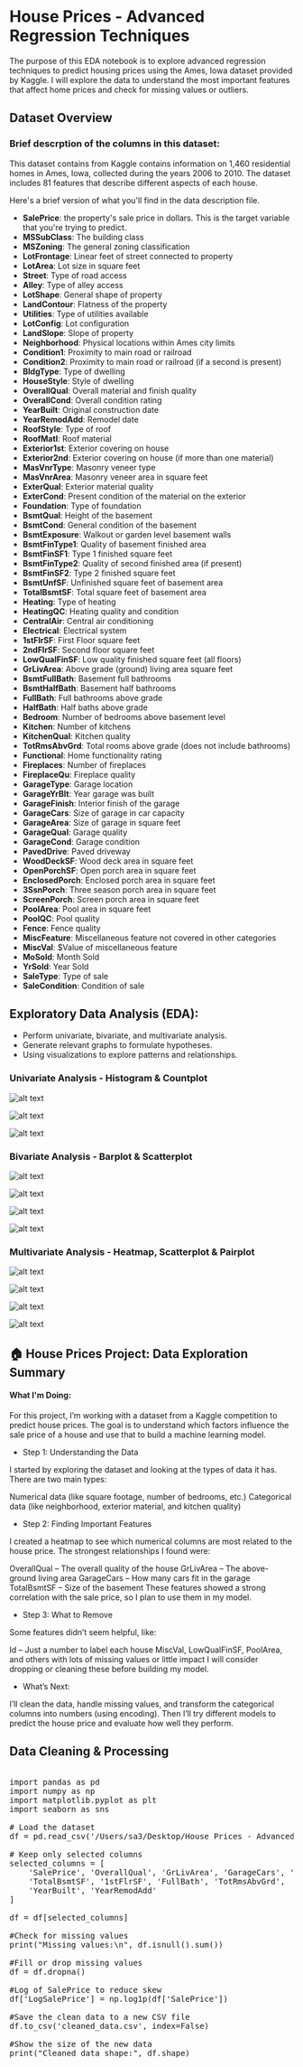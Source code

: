 # House Prices - Advanced Regression Techniques

The purpose of this EDA notebook is to explore advanced regression techniques to predict housing prices using the Ames, Iowa dataset provided by Kaggle.  I will explore the data to understand the most important features that affect home prices and check for missing values or outliers.

## Dataset Overview
### Brief descrption of the columns in this dataset: 

This dataset contains from Kaggle contains information on 1,460 residential homes in Ames, Iowa, collected during the years 2006 to 2010. The dataset includes 81 features that describe different aspects of each house.


Here's a brief version of what you'll find in the data description file.

- **SalePrice**: the property's sale price in dollars. This is the target variable that you're trying to predict.
- **MSSubClass**: The building class
- **MSZoning**: The general zoning classification
- **LotFrontage**: Linear feet of street connected to property
- **LotArea**: Lot size in square feet
- **Street**: Type of road access
- **Alley**: Type of alley access
- **LotShape**: General shape of property
- **LandContour**: Flatness of the property
- **Utilities**: Type of utilities available
- **LotConfig**: Lot configuration
- **LandSlope**: Slope of property
- **Neighborhood**: Physical locations within Ames city limits
- **Condition1**: Proximity to main road or railroad
- **Condition2**: Proximity to main road or railroad (if a second is present)
- **BldgType**: Type of dwelling
- **HouseStyle**: Style of dwelling
- **OverallQual**: Overall material and finish quality
- **OverallCond**: Overall condition rating
- **YearBuilt**: Original construction date
- **YearRemodAdd**: Remodel date
- **RoofStyle**: Type of roof
- **RoofMatl**: Roof material
- **Exterior1st**: Exterior covering on house
- **Exterior2nd**: Exterior covering on house (if more than one material)
- **MasVnrType**: Masonry veneer type
- **MasVnrArea**: Masonry veneer area in square feet
- **ExterQual**: Exterior material quality
- **ExterCond**: Present condition of the material on the exterior
- **Foundation**: Type of foundation
- **BsmtQual**: Height of the basement
- **BsmtCond**: General condition of the basement
- **BsmtExposure**: Walkout or garden level basement walls
- **BsmtFinType1**: Quality of basement finished area
- **BsmtFinSF1**: Type 1 finished square feet
- **BsmtFinType2**: Quality of second finished area (if present)
- **BsmtFinSF2**: Type 2 finished square feet
- **BsmtUnfSF**: Unfinished square feet of basement area
- **TotalBsmtSF**: Total square feet of basement area
- **Heating**: Type of heating
- **HeatingQC**: Heating quality and condition
- **CentralAir**: Central air conditioning
- **Electrical**: Electrical system
- **1stFlrSF**: First Floor square feet
- **2ndFlrSF**: Second floor square feet
- **LowQualFinSF**: Low quality finished square feet (all floors)
- **GrLivArea**: Above grade (ground) living area square feet
- **BsmtFullBath**: Basement full bathrooms
- **BsmtHalfBath**: Basement half bathrooms
- **FullBath**: Full bathrooms above grade
- **HalfBath**: Half baths above grade
- **Bedroom**: Number of bedrooms above basement level
- **Kitchen**: Number of kitchens
- **KitchenQual**: Kitchen quality
- **TotRmsAbvGrd**: Total rooms above grade (does not include bathrooms)
- **Functional**: Home functionality rating
- **Fireplaces**: Number of fireplaces
- **FireplaceQu**: Fireplace quality
- **GarageType**: Garage location
- **GarageYrBlt**: Year garage was built
- **GarageFinish**: Interior finish of the garage
- **GarageCars**: Size of garage in car capacity
- **GarageArea**: Size of garage in square feet
- **GarageQual**: Garage quality
- **GarageCond**: Garage condition
- **PavedDrive**: Paved driveway
- **WoodDeckSF**: Wood deck area in square feet
- **OpenPorchSF**: Open porch area in square feet
- **EnclosedPorch**: Enclosed porch area in square feet
- **3SsnPorch**: Three season porch area in square feet
- **ScreenPorch**: Screen porch area in square feet
- **PoolArea**: Pool area in square feet
- **PoolQC**: Pool quality
- **Fence**: Fence quality
- **MiscFeature**: Miscellaneous feature not covered in other categories
- **MiscVal**: $Value of miscellaneous feature
- **MoSold**: Month Sold
- **YrSold**: Year Sold
- **SaleType**: Type of sale
- **SaleCondition**: Condition of sale

## Exploratory Data Analysis (EDA):

- Perform univariate, bivariate, and multivariate analysis.
- Generate relevant graphs to formulate hypotheses.
- Using visualizations to explore patterns and relationships.

### Univariate Analysis - Histogram & Countplot

![alt text](image.png)

![alt text](image-2.png)

![alt text](image-1.png)


### Bivariate Analysis - Barplot & Scatterplot

![alt text](image-3.png)

![alt text](image-4.png)

![alt text](image-5.png)

![alt text](image-6.png)


### Multivariate Analysis - Heatmap, Scatterplot & Pairplot

![alt text](image-7.png)

![alt text](image-8.png)

![alt text](image-9.png)

![alt text](image-10.png)


## 🏠 House Prices Project: Data Exploration Summary
#### What I'm Doing:

For this project, I’m working with a dataset from a Kaggle competition to predict house prices. The goal is to understand which factors influence the sale price of a house and use that to build a machine learning model.

- Step 1: Understanding the Data

I started by exploring the dataset and looking at the types of data it has. There are two main types:

Numerical data (like square footage, number of bedrooms, etc.)
Categorical data (like neighborhood, exterior material, and kitchen quality)

- Step 2: Finding Important Features

I created a heatmap to see which numerical columns are most related to the house price. The strongest relationships I found were:

OverallQual – The overall quality of the house
GrLivArea – The above-ground living area
GarageCars – How many cars fit in the garage
TotalBsmtSF – Size of the basement
These features showed a strong correlation with the sale price, so I plan to use them in my model.

- Step 3: What to Remove

Some features didn’t seem helpful, like:

Id – Just a number to label each house
MiscVal, LowQualFinSF, PoolArea, and others with lots of missing values or little impact
I will consider dropping or cleaning these before building my model.

- What’s Next:

I’ll clean the data, handle missing values, and transform the categorical columns into numbers (using encoding). Then I’ll try different models to predict the house price and evaluate how well they perform.



## Data Cleaning & Processing 

<pre>

import pandas as pd
import numpy as np
import matplotlib.pyplot as plt
import seaborn as sns

# Load the dataset
df = pd.read_csv('/Users/sa3/Desktop/House Prices - Advanced Regression Techniques/Data/train.csv')

# Keep only selected columns
selected_columns = [
    'SalePrice', 'OverallQual', 'GrLivArea', 'GarageCars', 'GarageArea',
    'TotalBsmtSF', '1stFlrSF', 'FullBath', 'TotRmsAbvGrd', 
    'YearBuilt', 'YearRemodAdd'
]

df = df[selected_columns]

#Check for missing values
print("Missing values:\n", df.isnull().sum())

#Fill or drop missing values
df = df.dropna()

#Log of SalePrice to reduce skew
df['LogSalePrice'] = np.log1p(df['SalePrice'])

#Save the clean data to a new CSV file
df.to_csv('cleaned_data.csv', index=False)

#Show the size of the new data
print("Cleaned data shape:", df.shape)


